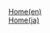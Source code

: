 [Home(en)](https://github.com/taizan-hokuto/pytchat/wiki/Home)
<br>
[Home(ja)](https://github.com/taizan-hokuto/pytchat/wiki/Home_jp)
<br>